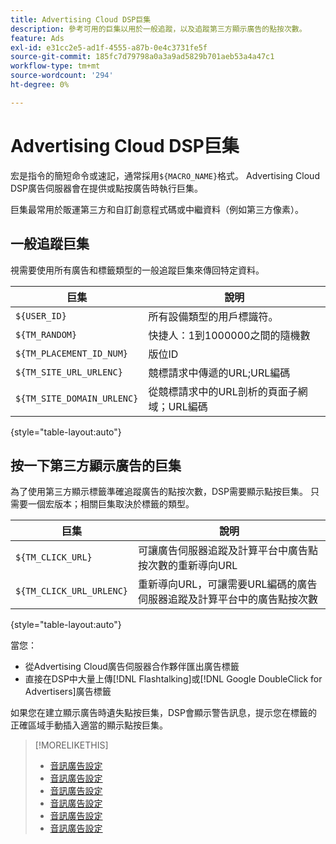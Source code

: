 ```yaml
---
title: Advertising Cloud DSP巨集
description: 參考可用的巨集以用於一般追蹤，以及追蹤第三方顯示廣告的點按次數。
feature: Ads
exl-id: e31cc2e5-ad1f-4555-a87b-0e4c3731fe5f
source-git-commit: 185fc7d79798a0a3a9ad5829b701aeb53a4a47c1
workflow-type: tm+mt
source-wordcount: '294'
ht-degree: 0%

---
```


# Advertising Cloud DSP巨集

宏是指令的簡短命令或速記，通常採用`${MACRO_NAME}`格式。 Advertising Cloud DSP廣告伺服器會在提供或點按廣告時執行巨集。

巨集最常用於販運第三方和自訂創意程式碼或中繼資料（例如第三方像素）。

## 一般追蹤巨集

視需要使用所有廣告和標籤類型的一般追蹤巨集來傳回特定資料。

| 巨集 | 說明 |
| --------------- | ---------------------- |
| `${USER_ID}` | 所有設備類型的用戶標識符。 |
| `${TM_RANDOM}` | 快捷人：1到1000000之間的隨機數 |
| `${TM_PLACEMENT_ID_NUM}` | 版位ID |
| `${TM_SITE_URL_URLENC}` | 競標請求中傳遞的URL;URL編碼 |
| `${TM_SITE_DOMAIN_URLENC}` | 從競標請求中的URL剖析的頁面子網域；URL編碼 |

{style=&quot;table-layout:auto&quot;}

## 按一下第三方顯示廣告的巨集

為了使用第三方顯示標籤準確追蹤廣告的點按次數，DSP需要顯示點按巨集。 只需要一個宏版本；相關巨集取決於標籤的類型。

| 巨集 | 說明 |
| --------------- | ---------------------- |
| `${TM_CLICK_URL}` | 可讓廣告伺服器追蹤及計算平台中廣告點按次數的重新導向URL |
| `${TM_CLICK_URL_URLENC}` | 重新導向URL，可讓需要URL編碼的廣告伺服器追蹤及計算平台中的廣告點按次數 |

{style=&quot;table-layout:auto&quot;}

當您：

* 從Advertising Cloud廣告伺服器合作夥伴<!-- [Needs PM confirmation.] -->匯出廣告標籤
* 直接在DSP中大量上傳[!DNL Flashtalking]或[!DNL Google DoubleClick for Advertisers]廣告標籤

如果您在建立顯示廣告時遺失點按巨集，DSP會顯示警告訊息，提示您在標籤的正確區域手動插入適當的顯示點按巨集。

>[!MORELIKETHIS]
>
>* [音訊廣告設定](/help/dsp/campaign-management/ads/ad-settings-audio.md)
>* [音訊廣告設定](/help/dsp/campaign-management/ads/ad-settings-connected-tv.md)
>* [音訊廣告設定](/help/dsp/campaign-management/ads/ad-settings-display.md)
>* [音訊廣告設定](/help/dsp/campaign-management/ads/ad-settings-mobile.md)
>* [音訊廣告設定](/help/dsp/campaign-management/ads/ad-settings-native.md)
>* [音訊廣告設定](/help/dsp/campaign-management/ads/ad-settings-pre-roll.md)

